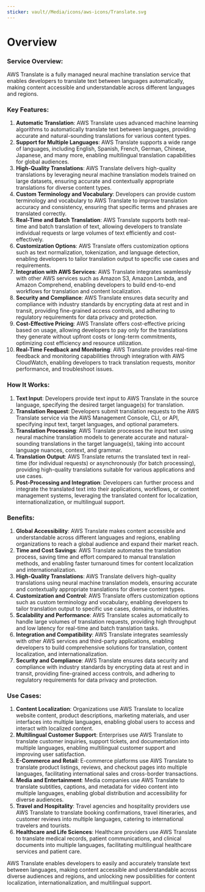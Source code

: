 ```yaml
---
sticker: vault//Media/icons/aws-icons/Translate.svg
---
```

# Overview

### Service Overview:

AWS Translate is a fully managed neural machine translation service that enables developers to translate text between languages automatically, making content accessible and understandable across different languages and regions.

### Key Features:

1. **Automatic Translation**: AWS Translate uses advanced machine learning algorithms to automatically translate text between languages, providing accurate and natural-sounding translations for various content types.
2. **Support for Multiple Languages**: AWS Translate supports a wide range of languages, including English, Spanish, French, German, Chinese, Japanese, and many more, enabling multilingual translation capabilities for global audiences.
3. **High-Quality Translations**: AWS Translate delivers high-quality translations by leveraging neural machine translation models trained on large datasets, ensuring accurate and contextually appropriate translations for diverse content types.
4. **Custom Terminology and Vocabulary**: Developers can provide custom terminology and vocabulary to AWS Translate to improve translation accuracy and consistency, ensuring that specific terms and phrases are translated correctly.
5. **Real-Time and Batch Translation**: AWS Translate supports both real-time and batch translation of text, allowing developers to translate individual requests or large volumes of text efficiently and cost-effectively.
6. **Customization Options**: AWS Translate offers customization options such as text normalization, tokenization, and language detection, enabling developers to tailor translation output to specific use cases and requirements.
7. **Integration with AWS Services**: AWS Translate integrates seamlessly with other AWS services such as Amazon S3, Amazon Lambda, and Amazon Comprehend, enabling developers to build end-to-end workflows for translation and content localization.
8. **Security and Compliance**: AWS Translate ensures data security and compliance with industry standards by encrypting data at rest and in transit, providing fine-grained access controls, and adhering to regulatory requirements for data privacy and protection.
9. **Cost-Effective Pricing**: AWS Translate offers cost-effective pricing based on usage, allowing developers to pay only for the translations they generate without upfront costs or long-term commitments, optimizing cost efficiency and resource utilization.
10. **Real-Time Feedback and Monitoring**: AWS Translate provides real-time feedback and monitoring capabilities through integration with AWS CloudWatch, enabling developers to track translation requests, monitor performance, and troubleshoot issues.

### How It Works:

1. **Text Input**: Developers provide text input to AWS Translate in the source language, specifying the desired target language(s) for translation.
2. **Translation Request**: Developers submit translation requests to the AWS Translate service via the AWS Management Console, CLI, or API, specifying input text, target languages, and optional parameters.
3. **Translation Processing**: AWS Translate processes the input text using neural machine translation models to generate accurate and natural-sounding translations in the target language(s), taking into account language nuances, context, and grammar.
4. **Translation Output**: AWS Translate returns the translated text in real-time (for individual requests) or asynchronously (for batch processing), providing high-quality translations suitable for various applications and use cases.
5. **Post-Processing and Integration**: Developers can further process and integrate the translated text into their applications, workflows, or content management systems, leveraging the translated content for localization, internationalization, or multilingual support.

### Benefits:

1. **Global Accessibility**: AWS Translate makes content accessible and understandable across different languages and regions, enabling organizations to reach a global audience and expand their market reach.
2. **Time and Cost Savings**: AWS Translate automates the translation process, saving time and effort compared to manual translation methods, and enabling faster turnaround times for content localization and internationalization.
3. **High-Quality Translations**: AWS Translate delivers high-quality translations using neural machine translation models, ensuring accurate and contextually appropriate translations for diverse content types.
4. **Customization and Control**: AWS Translate offers customization options such as custom terminology and vocabulary, enabling developers to tailor translation output to specific use cases, domains, or industries.
5. **Scalability and Performance**: AWS Translate scales automatically to handle large volumes of translation requests, providing high throughput and low latency for real-time and batch translation tasks.
6. **Integration and Compatibility**: AWS Translate integrates seamlessly with other AWS services and third-party applications, enabling developers to build comprehensive solutions for translation, content localization, and internationalization.
7. **Security and Compliance**: AWS Translate ensures data security and compliance with industry standards by encrypting data at rest and in transit, providing fine-grained access controls, and adhering to regulatory requirements for data privacy and protection.

### Use Cases:

1. **Content Localization**: Organizations use AWS Translate to localize website content, product descriptions, marketing materials, and user interfaces into multiple languages, enabling global users to access and interact with localized content.
2. **Multilingual Customer Support**: Enterprises use AWS Translate to translate customer inquiries, support tickets, and documentation into multiple languages, enabling multilingual customer support and improving user satisfaction.
3. **E-Commerce and Retail**: E-commerce platforms use AWS Translate to translate product listings, reviews, and checkout pages into multiple languages, facilitating international sales and cross-border transactions.
4. **Media and Entertainment**: Media companies use AWS Translate to translate subtitles, captions, and metadata for video content into multiple languages, enabling global distribution and accessibility for diverse audiences.
5. **Travel and Hospitality**: Travel agencies and hospitality providers use AWS Translate to translate booking confirmations, travel itineraries, and customer reviews into multiple languages, catering to international travelers and tourists.
6. **Healthcare and Life Sciences**: Healthcare providers use AWS Translate to translate medical records, patient communications, and clinical documents into multiple languages, facilitating multilingual healthcare services and patient care.

AWS Translate enables developers to easily and accurately translate text between languages, making content accessible and understandable across diverse audiences and regions, and unlocking new possibilities for content localization, internationalization, and multilingual support.
